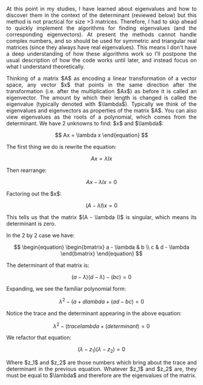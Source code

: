 <div style="text-align: justify">
<p>At this point in my studies, I have learned about eigenvalues and how to
discover them in the context of the determinant (reviewed below) but this
method is not practical for size >3 matrices. Therefore, I had to skip ahead to
quickly implement the algorithms for finding eigenvalues (and the corresponding
eigenvectors). At present the methods cannot handle complex numbers, and so
should be used for symmetric and triangular real matrices (since they always
have real eigenvalues). This means I don't have a deep understanding of how
these algorithms work so I'll postpone the usual description of how the code
works until later, and instead focus on what I understand theoretically.</p>

<p>Thinking of a matrix $A$ as encoding a linear transformation of a vector
space, any vector $x$ that points in the same direction after the
transformation (i.e. after the multiplication $Ax$) as before it is called an
eigenvector. The amount by which their length is changed is called the
eigenvalue (typically denoted with $\lambda$). Typically we think of the
eigenvalues and eigenvectors as properties of the matrix $A$. You can also view
eigenvalues as the roots of a polynomial, which comes from the determinant. We
have 2 unknowns to find: $x$ and $\lambda$:</p>

$$
Ax = \lambda x
\end{equation}
$$

<p>The first thing we do is rewrite the equation:</p>

$$
\begin{equation}
Ax = \lambda Ix
\end{equation}
$$

<p>Then rearrange:</p>

$$
\begin{equation}
Ax - \lambda Ix = 0
\end{equation}
$$

<p>Factoring out the $x$:</p>

$$ 
\begin{equation}
(A - \lambda I)x = 0
\end{equation}
$$

<p>This tells us that the matrix $(A - \lambda I)$ is singular, which means its
determinant is zero.</p>


<p>In the 2 by 2 case we have:</p>

$$ 
\begin{equation}
  \begin{bmatrix}
    a - \lambda & b \\
    c & d - \lambda
  \end{bmatrix}
\end{equation}
$$

<p>The determinant of that matrix is:</p>

$$
\begin{equation}
(a - \lambda)(d - \lambda) - (bc) = 0
\end{equation}
$$

<p>Expanding, we see the familiar polynomial form:</p>

$$
\begin{equation}
\lambda^2 -(a + dlambda + (ad - bc) = 0
\end{equation}
$$

<p>Notice the trace and the determinant appearing in the above equation:</p>

$$
\begin{equation}
\lambda^2 -(tracelambda + (determinant) = 0
\end{equation}
$$

<p>We refactor that equation:</p>

$$
\begin{equation}
(\lambda - z_1)(\lambda - z_2) = 0
\end{equation}
$$
 
<p>Where $z_1$ and $z_2$ are those numbers which bring about the trace and
determinant in the previous equation. Whatever $z_1$ and $z_2$ are, they must
be equal to $\lambda$ and therefore are the eigenvalues of the matrix.</p>
</div>
